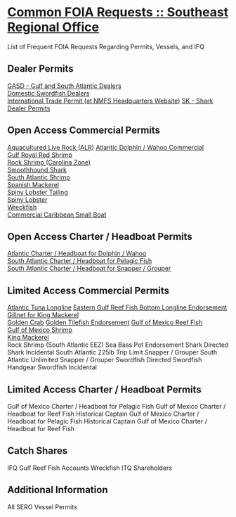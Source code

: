 # [Common FOIA Requests :: Southeast Regional Office](http://sero.nmfs.noaa.gov/operations_management_information_services/constituency_services_branch/freedom_of_information_act/common_foia/index.html)  

List of Frequent FOIA Requests Regarding Permits, Vessels, and IFQ  

## Dealer Permits  

[GASD - Gulf and South Atlantic Dealers](foia-dealers-gulf-and-south-atlantic-dealers-gasd.md)  
[Domestic Swordfish Dealers](foia-dealers-sd-domestic-swordfish-dealer-permits.md)  
[International Trade Permit (at NMFS Headquarters Website)](foia-dealers-high-migratory-species-international-trade-permit-dealers.md)
[SK - Shark Dealer Permits](foia-dealers-sk-shark-dealer-permits.md)  

## Open Access Commercial Permits  
[Aquacultured Live Rock (ALR)](foia-oa-commercial-permits-aquacultured-live-rock-alr.md)
[Atlantic Dolphin / Wahoo Commercial](foia-oa-commercial-permits-atlantic-dolphin-wahoo-commercial.md)  
[Gulf Royal Red Shrimp](foia-oa-commercial-gulf-royal-red-shrimp.md)  
[Rock Shrimp (Carolina Zone)](foia-oa-commercial-rock-shrimp-carolina-zone.md)  
[Smoothhound Shark](foia-oa-commercial-smoothound-shark.md)  
[South Atlantic Shrimp](foia-oa-commercial-south-atlantic-shrimp.md)  
[Spanish Mackerel](foia-oa-commercial-spanish-mackeral.md)  
[Spiny Lobster Tailing](foia-oa-commercial-spiny-lobster-tailing.md)  
[Spiny Lobster](foia-oa-commercial-spiny-lobster.md)  
[Wreckfish](foia-oa-commercial-wreckfish.md)  
[Commercial Caribbean Small Boat](foia-oa-commercial-caribbean-small-boat.md)  

## Open Access Charter / Headboat Permits  
[Atlantic Charter / Headboat for Dolphin / Wahoo](foia-oa-charter-headboat-atlantic-charter-headboat-for-dolphin-wahoo.md)  
[South Atlantic Charter / Headboat for Pelagic Fish](foia-oa-charter-headboat-south-atlantic-charter-headboat-for-pelagic-fish.md)  
[South Atlantic Charter / Headboat for Snapper / Grouper](foia-oa-charter-headboat-south-atlantic-charter-headboat-for-snapper-grouper.md)  

## Limited Access Commercial Permits  
[Atlantic Tuna Longline](foia-limited-access-commercial-permits-atlantic-tuna-longline.md)
[Eastern Gulf Reef Fish Bottom Longline Endorsement](foia-limited-access-commercial-permits-eastern-gulf-reef-fish-bottom-longline-endorsement.md)
[Gillnet for King Mackerel](foia-limited-access-commercial-permits-gillnet-for-king-mackerel.md)  
[Golden Crab](foia-limited-access-commercial-permits-golden-crab.md)
[Golden Tilefish Endorsement](foia-limited-access-commercial-permits-golden-tilefish-endorsement.md)
[Gulf of Mexico Reef Fish](foia-limited-access-commercial-permits-gulf-of-mexico-reef-fish.md)  
[Gulf of Mexico Shrimp](foia-limited-access-commercial-permits-gulf-of-mexico-shrimp.md)  
[King Mackerel](foia-limited-access-commercial-permits-king-mackerel.md)  
Rock Shrimp (South Atlantic EEZ)
Sea Bass Pot Endorsement
Shark Directed
Shark Incidental
South Atlantic 225lb Trip Limit Snapper / Grouper
South Atlantic Unlimited Snapper / Grouper
Swordfish Directed
Swordfish Handgear
Swordfish Incidental

## Limited Access Charter / Headboat Permits
Gulf of Mexico Charter / Headboat for Pelagic Fish
Gulf of Mexico Charter / Headboat for Reef Fish
Historical Captain Gulf of Mexico Charter / Headboat for Pelagic Fish
Historical Captain Gulf of Mexico Charter / Headboat for Reef Fish

## Catch Shares
IFQ Gulf Reef Fish Accounts
Wreckfish ITQ Shareholders

## Additional Information
All SERO Vessel Permits  


